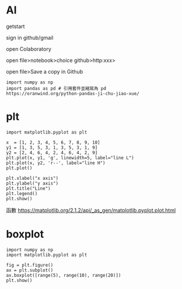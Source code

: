 # AI
getstart

sign in github/gmail

open Colaboratory

open file>notebook>choice github>http:xxx>

open file>Save a copy in Github

```
import numpy as np
import pandas as pd # 引用套件並縮寫為 pd  
https://oranwind.org/python-pandas-ji-chu-jiao-xue/
```

# plt


```
import matplotlib.pyplot as plt
 
x  = [1, 2, 3, 4, 5, 6, 7, 8, 9, 10]
y1 = [1, 3, 5, 3, 1, 3, 5, 3, 1, 9]
y2 = [2, 4, 6, 4, 2, 4, 6, 4, 2, 9]
plt.plot(x, y1, 'g', linewidth=5, label="line L")
plt.plot(x, y2, 'r--', label="line H")
plt.plot()

plt.xlabel("x axis")
plt.ylabel("y axis")
plt.title("Line")
plt.legend()
plt.show()
```
函數 https://matplotlib.org/2.1.2/api/_as_gen/matplotlib.pyplot.plot.html

# boxplot
```
import numpy as np
import matplotlib.pyplot as plt

fig = plt.figure()
ax = plt.subplot()
ax.boxplot([range(5), range(10), range(20)])
plt.show()
```
